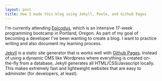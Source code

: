 ```yaml
---
layout: post
title: How I made this blog using Jekyll, Poole, and Github Pages
---
```


I'm currently attending [Epicodus](http://www.epicodus.com/), which is an intensive 17-week programming bootcamp in Portland, Oregon. As part of my goal of becoming a developer I've been wanting to create a blog. I want to practice writing and also document my learning process.

[Jekyll](http://http://jekyllrb.com/) is a static site generator that is works well with [Github Pages](http://pages.github.com). Instead of using a dynamic CMS like Wordpress where everything is created on-the-fly from a database, Jekyll generates all HTML/CSS/Javascript locally. This makes extremely fast and lightweight websites that are easy to administer (for developers, at least).
